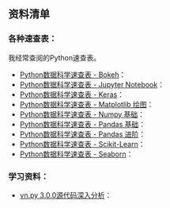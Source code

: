 ## 资料清单
### 各种速查表：

我经常查阅的Python速查表。

- [Python数据科学速查表 - Bokeh](https://github.com/zlphacharlie/Learn_Python3/blob/main/information/cheatsheet/Python%E6%95%B0%E6%8D%AE%E7%A7%91%E5%AD%A6%E9%80%9F%E6%9F%A5%E8%A1%A8%20-%20Bokeh.pdf)：
- [Python数据科学速查表 - Jupyter Notebook](https://github.com/zlphacharlie/Learn_Python3/blob/main/information/cheatsheet/Python%E6%95%B0%E6%8D%AE%E7%A7%91%E5%AD%A6%E9%80%9F%E6%9F%A5%E8%A1%A8%20-%20Jupyter%20Notebook.pdf)：
- [Python数据科学速查表 - Keras](https://github.com/zlphacharlie/Learn_Python3/blob/main/information/cheatsheet/Python%E6%95%B0%E6%8D%AE%E7%A7%91%E5%AD%A6%E9%80%9F%E6%9F%A5%E8%A1%A8%20-%20Keras.pdf)：
- [Python数据科学速查表 - Matplotlib 绘图](https://github.com/zlphacharlie/Learn_Python3/blob/main/information/cheatsheet/Python%E6%95%B0%E6%8D%AE%E7%A7%91%E5%AD%A6%E9%80%9F%E6%9F%A5%E8%A1%A8%20-%20Matplotlib%20%E7%BB%98%E5%9B%BE.pdf)：
- [Python数据科学速查表 - Numpy 基础](https://github.com/zlphacharlie/Learn_Python3/blob/main/information/cheatsheet/Python%E6%95%B0%E6%8D%AE%E7%A7%91%E5%AD%A6%E9%80%9F%E6%9F%A5%E8%A1%A8%20-%20Numpy%20%E5%9F%BA%E7%A1%80.pdf)：
- [Python数据科学速查表 - Pandas 基础](https://github.com/zlphacharlie/Learn_Python3/blob/main/information/cheatsheet/Python%E6%95%B0%E6%8D%AE%E7%A7%91%E5%AD%A6%E9%80%9F%E6%9F%A5%E8%A1%A8%20-%20Pandas%20%E5%9F%BA%E7%A1%80.pdf)：
- [Python数据科学速查表 - Pandas 进阶](https://github.com/zlphacharlie/Learn_Python3/blob/main/information/cheatsheet/Python%E6%95%B0%E6%8D%AE%E7%A7%91%E5%AD%A6%E9%80%9F%E6%9F%A5%E8%A1%A8%20-%20Pandas%20%E8%BF%9B%E9%98%B6.pdf)：
- [Python数据科学速查表 - Scikit-Learn](https://github.com/zlphacharlie/Learn_Python3/blob/main/information/cheatsheet/Python%E6%95%B0%E6%8D%AE%E7%A7%91%E5%AD%A6%E9%80%9F%E6%9F%A5%E8%A1%A8%20-%20Scikit-Learn.pdf)：
- [Python数据科学速查表 - Seaborn](https://github.com/zlphacharlie/Learn_Python3/blob/main/information/cheatsheet/Python%E6%95%B0%E6%8D%AE%E7%A7%91%E5%AD%A6%E9%80%9F%E6%9F%A5%E8%A1%A8%20-%20Seaborn.pdf)：

### 学习资料：
- [vn.py 3.0.0源代码深入分析](https://github.com/zlphacharlie/Learn_Python3/blob/main/information/vn.py%203.0.0%E6%BA%90%E4%BB%A3%E7%A0%81%E6%B7%B1%E5%85%A5%E5%88%86%E6%9E%90.pdf)：
